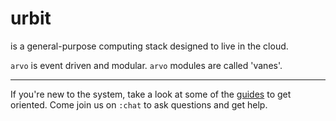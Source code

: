 urbit
=====

is a general-purpose computing stack designed to live in the cloud.

<list dataPreview="true"></list>

`arvo` is event driven and modular. `arvo` modules are called 'vanes'.

<list dataPath="/doc/arvo" dataPreview="true"></list>

------------------------------------------------------------------------

If you're new to the system, take a look at some of the
[guides](doc/guide) to get oriented. Come join us on `:chat` to ask
questions and get help.
